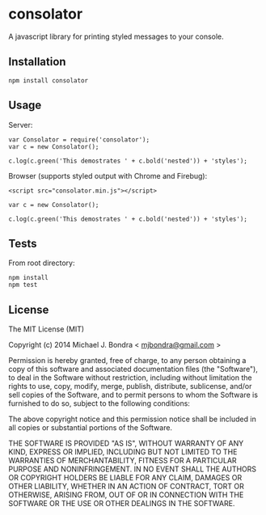 # consolator

A javascript library for printing styled messages to your console.

## Installation

```
npm install consolator
```

## Usage

Server:

```
var Consolator = require('consolator');
var c = new Consolator();

c.log(c.green('This demostrates ' + c.bold('nested')) + 'styles');
```

Browser (supports styled output with Chrome and Firebug):

```<script src="consolator.min.js"></script>```

```
var c = new Consolator();

c.log(c.green('This demostrates ' + c.bold('nested')) + 'styles');
```



## Tests

From root directory:

```
npm install
npm test
```

## License

The MIT License (MIT)

Copyright (c) 2014 Michael J. Bondra < [mjbondra@gmail.com](mailto:mjbondra@gmail.com) >

Permission is hereby granted, free of charge, to any person obtaining a copy
of this software and associated documentation files (the "Software"), to deal
in the Software without restriction, including without limitation the rights
to use, copy, modify, merge, publish, distribute, sublicense, and/or sell
copies of the Software, and to permit persons to whom the Software is
furnished to do so, subject to the following conditions:

The above copyright notice and this permission notice shall be included in
all copies or substantial portions of the Software.

THE SOFTWARE IS PROVIDED "AS IS", WITHOUT WARRANTY OF ANY KIND, EXPRESS OR
IMPLIED, INCLUDING BUT NOT LIMITED TO THE WARRANTIES OF MERCHANTABILITY,
FITNESS FOR A PARTICULAR PURPOSE AND NONINFRINGEMENT. IN NO EVENT SHALL THE
AUTHORS OR COPYRIGHT HOLDERS BE LIABLE FOR ANY CLAIM, DAMAGES OR OTHER
LIABILITY, WHETHER IN AN ACTION OF CONTRACT, TORT OR OTHERWISE, ARISING FROM,
OUT OF OR IN CONNECTION WITH THE SOFTWARE OR THE USE OR OTHER DEALINGS IN
THE SOFTWARE.
